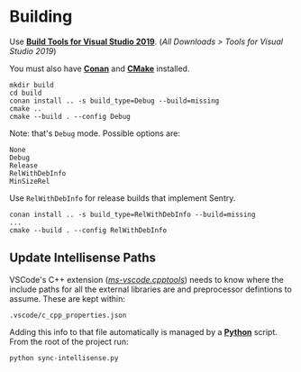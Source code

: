# Building

Use [**Build Tools for Visual Studio 2019**](https://visualstudio.microsoft.com/downloads/). (*All Downloads > Tools for Visual Studio 2019*)

You must also have [**Conan**](https://conan.io/) and [**CMake**](https://cmake.org/) installed.

```
mkdir build
cd build
conan install .. -s build_type=Debug --build=missing
cmake ..
cmake --build . --config Debug
```

Note: that's ```Debug``` mode. Possible options are:

```
None
Debug
Release
RelWithDebInfo
MinSizeRel
```

Use ```RelWithDebInfo``` for release builds that implement Sentry.

```
conan install .. -s build_type=RelWithDebInfo --build=missing
...
cmake --build . --config RelWithDebInfo
```

## Update Intellisense Paths

VSCode's C++ extension ([*ms-vscode.cpptools*](https://marketplace.visualstudio.com/items?itemName=ms-vscode.cpptools)) needs to know where the include paths for all the external libraries are and preprocessor defintions to assume. These are kept within:

```
.vscode/c_cpp_properties.json
```

Adding this info to that file automatically is managed by a [**Python**](https://www.python.org/) script. From the root of the project run:

```
python sync-intellisense.py
```